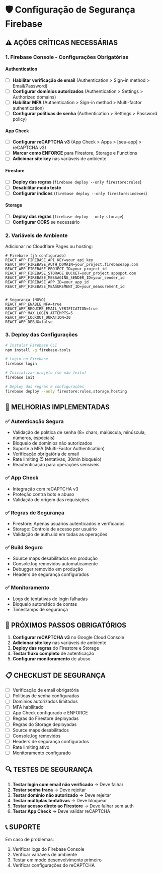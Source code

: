 # 🛡️ Configuração de Segurança Firebase

## ⚠️ AÇÕES CRÍTICAS NECESSÁRIAS

### 1. **Firebase Console - Configurações Obrigatórias**

#### Authentication
- [ ] **Habilitar verificação de email** (Authentication > Sign-in method > Email/Password)
- [ ] **Configurar domínios autorizados** (Authentication > Settings > Authorized domains)
- [ ] **Habilitar MFA** (Authentication > Sign-in method > Multi-factor authentication)
- [ ] **Configurar políticas de senha** (Authentication > Settings > Password policy)

#### App Check
- [ ] **Configurar reCAPTCHA v3** (App Check > Apps > [seu-app] > reCAPTCHA v3)
- [ ] **Marcar como ENFORCE** para Firestore, Storage e Functions
- [ ] **Adicionar site key** nas variáveis de ambiente

#### Firestore
- [ ] **Deploy das regras** (`firebase deploy --only firestore:rules`)
- [ ] **Desabilitar modo teste**
- [ ] **Configurar índices** (`firebase deploy --only firestore:indexes`)

#### Storage
- [ ] **Deploy das regras** (`firebase deploy --only storage`)
- [ ] **Configurar CORS** se necessário

### 2. **Variáveis de Ambiente**

Adicionar no Cloudflare Pages ou hosting:

```env
# Firebase (já configurado)
REACT_APP_FIREBASE_API_KEY=your_api_key
REACT_APP_FIREBASE_AUTH_DOMAIN=your_project.firebaseapp.com
REACT_APP_FIREBASE_PROJECT_ID=your_project_id
REACT_APP_FIREBASE_STORAGE_BUCKET=your_project.appspot.com
REACT_APP_FIREBASE_MESSAGING_SENDER_ID=your_sender_id
REACT_APP_FIREBASE_APP_ID=your_app_id
REACT_APP_FIREBASE_MEASUREMENT_ID=your_measurement_id


# Segurança (NOVO)
REACT_APP_ENABLE_MFA=true
REACT_APP_REQUIRE_EMAIL_VERIFICATION=true
REACT_APP_MAX_LOGIN_ATTEMPTS=5
REACT_APP_LOCKOUT_DURATION=30
REACT_APP_DEBUG=false
```

### 3. **Deploy das Configurações**

```bash
# Instalar Firebase CLI
npm install -g firebase-tools

# Login no Firebase
firebase login

# Inicializar projeto (se não feito)
firebase init

# Deploy das regras e configurações
firebase deploy --only firestore:rules,storage,hosting
```

## 🔧 **MELHORIAS IMPLEMENTADAS**

### ✅ **Autenticação Segura**
- Validação de política de senha (8+ chars, maiúscula, minúscula, números, especiais)
- Bloqueio de domínios não autorizados
- Suporte a MFA (Multi-Factor Authentication)
- Verificação obrigatória de email
- Rate limiting (5 tentativas, 30min bloqueio)
- Reautenticação para operações sensíveis

### ✅ **App Check**
- Integração com reCAPTCHA v3
- Proteção contra bots e abuso
- Validação de origem das requisições

### ✅ **Regras de Segurança**
- Firestore: Apenas usuários autenticados e verificados
- Storage: Controle de acesso por usuário
- Validação de auth.uid em todas as operações

### ✅ **Build Seguro**
- Source maps desabilitados em produção
- Console.log removidos automaticamente
- Debugger removido em produção
- Headers de segurança configurados

### ✅ **Monitoramento**
- Logs de tentativas de login falhadas
- Bloqueio automático de contas
- Timestamps de segurança

## 🚨 **PRÓXIMOS PASSOS OBRIGATÓRIOS**

1. **Configurar reCAPTCHA v3** no Google Cloud Console
2. **Adicionar site key** nas variáveis de ambiente
3. **Deploy das regras** do Firestore e Storage
4. **Testar fluxo completo** de autenticação
5. **Configurar monitoramento** de abuso

## 📋 **CHECKLIST DE SEGURANÇA**

- [ ] Verificação de email obrigatória
- [ ] Políticas de senha configuradas
- [ ] Domínios autorizados limitados
- [ ] MFA habilitado
- [ ] App Check configurado e ENFORCE
- [ ] Regras do Firestore deployadas
- [ ] Regras do Storage deployadas
- [ ] Source maps desabilitados
- [ ] Console.log removidos
- [ ] Headers de segurança configurados
- [ ] Rate limiting ativo
- [ ] Monitoramento configurado

## 🔍 **TESTES DE SEGURANÇA**

1. **Testar login com email não verificado** → Deve falhar
2. **Testar senha fraca** → Deve rejeitar
3. **Testar domínio não autorizado** → Deve rejeitar
4. **Testar múltiplas tentativas** → Deve bloquear
5. **Testar acesso direto ao Firestore** → Deve falhar sem auth
6. **Testar App Check** → Deve validar reCAPTCHA

## 📞 **SUPORTE**

Em caso de problemas:
1. Verificar logs do Firebase Console
2. Verificar variáveis de ambiente
3. Testar em modo desenvolvimento primeiro
4. Verificar configurações do reCAPTCHA
